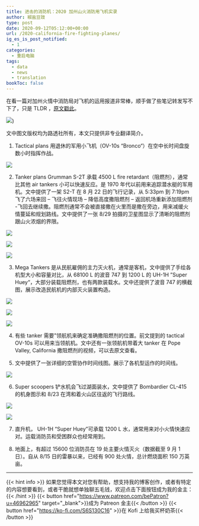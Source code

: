```yaml
---
title: 进击的消防机：2020 加州山火消防用飞机实录
author: 椒盐豆豉
type: post
date: 2020-09-12T05:12:00+00:00
url: /2020-california-fire-fighting-planes/
ig_es_is_post_notified:
  - 1
categories:
  - 重启电脑
tags:
  - data
  - news
  - translation
bookToc: false
---
```


在看一篇对加州火情中消防局对飞机的运用报道非常棒，顺手做了些笔记转发写不下了，只是 TLDR ，[原文戳此](https://graphics.reuters.com/CALIFORNIA-WILDFIRE/AIRCRAFT/bdwpkzmyyvm/)。

![](https://s3.nl-ams.scw.cloud/mtfront-blog/2022/09/image-1024x541.png))

文中图文版权均为路透社所有，本文只提供非专业翻译简介。

1. Tactical plans 用退休的军用小飞机（OV-10s “Bronco“）在空中长时间盘旋数小时指挥作战。

![](https://s3.nl-ams.scw.cloud/mtfront-blog/2022/09/image-1.png)

2. Tanker plans Grumman S-2T 承载 4500 L fire retardant（阻燃剂），通常比其他 air tankers 小可以快速反应。是 1970 年代以前用来追踪潜水艇的军用机。文中提供了一架 S2-T 在 8 月 22 日的飞行记录，从 5:33pm 到 7:19pm 飞了六场来回 – 飞往火情现场 – 降低高度撒阻燃剂 – 返回机场重新添加阻燃剂 -飞回去继续撒。阻燃剂通常不会被直接撒在火里而是撒在旁边，用来减缓火情蔓延和规划路线。文中提供了一张 8/29 拍摄的卫星图显示了清晰的阻燃剂跟山火浓烟的界限。

![](https://s3.nl-ams.scw.cloud/mtfront-blog/2022/09/image-2.png)

![](https://s3.nl-ams.scw.cloud/mtfront-blog/2022/09/image-3-1024x359.png)

![](https://s3.nl-ams.scw.cloud/mtfront-blog/2022/09/image-4-1024x811.png)

3. Mega Tankers 是从民航雇佣的主力灭火机，通常是客机，文中提供了手绘各机型大小和容量对比，从 68100 L 的波音 747 到 1200 L 的 UH-1H ”Super Huey“，大部分装载阻燃剂，也有两款装载水。文中还提供了波音 747 的横截图，展示改造民航机的内部灭火装置构造。

![](https://s3.nl-ams.scw.cloud/mtfront-blog/2022/09/image-5-1024x977.png)

![](https://s3.nl-ams.scw.cloud/mtfront-blog/2022/09/image-6-1024x987.png)

![](https://s3.nl-ams.scw.cloud/mtfront-blog/2022/09/image-7-1024x475.png)

4. 有些 tanker 需要”领航机来确定准确撒阻燃剂的位置。前文提到的 tactical OV-10s 可以用来当领航机。文中还有一张领航机带着大 tanker 在 Pope Valley, California 撒阻燃剂的视频，可以去原文查看。

5. 文中提供了一张详细的空管协作时间线图。展示了各机型运作的时间线。

![](https://s3.nl-ams.scw.cloud/mtfront-blog/2022/09/image-8-1024x964.png)

6. Super scoopers 铲水机会飞过湖面装水，文中提供了 Bombardier CL-415 的机身图示和 8/23 在湾和着火山区往返的飞行路线。

![](https://s3.nl-ams.scw.cloud/mtfront-blog/2022/09/image-9.png)

![](https://s3.nl-ams.scw.cloud/mtfront-blog/2022/09/image-10-1024x782.png)

7. 直升机， UH-1H “Super Huey”可承载 1200 L 水，通常用来对小火情快速应对。运载消防员和受困群众也经常用到。

8. 地面上，有超过 15600 位消防员在 19 处主要火情灭火（数据截至 9 月 1 日）。自从 8/15 日的雷暴以来，已经有 900 处火情，总计燃烧面积 150 万英亩。

---
{{< hint info >}}
如果您觉得本文对您有帮助，想支持我的博客创作，或者有特定的内容想要看到，或者干脆就想单独聊五毛钱，欢迎点击下面按钮成为我的金主：
{{< /hint >}}
{{< button href="https://www.patreon.com/bePatron?u=46962965" target="_blank">}}成为 Patreon 金主{{< /button >}}
{{< button href="https://ko-fi.com/S6S130C16" >}}在 Kofi 上给我买杯奶茶{{< /button >}}